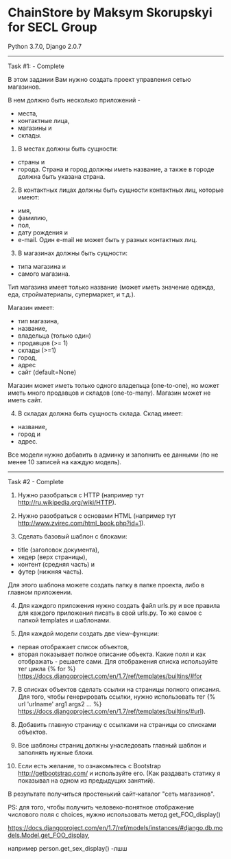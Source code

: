 # ChainStore by Maksym Skorupskyi for SECL Group
Python 3.7.0,
Django 2.0.7
_________________________________________________________________________________________________________

Task #1: - Complete

В этом задании Вам нужно создать проект управления сетью магазинов.

В нем должно быть несколько приложений - 
- места, 
- контактные лица, 
- магазины и 
- склады.

1) В местах должны быть сущности: 
- страны и 
- города. 
Страна и город должны иметь название, а также в городе должна быть указана страна.

2) В контактных лицах должны быть сущности контактных лиц, которые имеют: 
- имя, 
- фамилию, 
- пол, 
- дату рождения и 
- e-mail. 
Один e-mail не может быть у разных контактных лиц.

3) В магазинах должны быть сущности: 
- типа магазина и 
- самого магазина. 

Тип магазина имеет только название (может иметь значение одежда, еда, стройматериалы, супермаркет, и т.д.). 

Магазин имеет:
- тип магазина, 
- название, 
- владельца (только один)
- продавцов (>= 1) 
- склады (>=1)
- город, 
- адрес
- сайт (default=None)

Магазин может иметь только одного владельца (one-to-one), 
но может иметь много продавцов и складов (one-to-many). 
Магазин может не иметь сайт.

4) В складах должна быть сущность склада. 
Склад имеет: 
- название,
- город и 
- адрес.

Все модели нужно добавить в админку и заполнить ее данными (по не менее 10 записей на каждую модель).

_________________________________________________________________________________________________________

Task #2 - Complete

1. Нужно разобраться с HTTP (например тут http://ru.wikipedia.org/wiki/HTTP).

2. Нужно разобраться с основами HTML (например тут http://www.zvirec.com/html_book.php?id=1).

3. Сделать базовый шаблон с блоками: 
- title (заголовок документа), 
- хедер (верх страницы), 
- контент (средняя часть) и 
- футер (нижняя часть). 

Для этого шаблона можете создать папку в папке проекта, либо в главном приложении.

4. Для каждого приложения нужно создать файл urls.py 
и все правила для каждого приложения писать в свой urls.py. 
То же самое с папкой templates и шаблонами.

6. Для каждой модели создать две view-функции: 
- первая отображает список объектов, 
- вторая показывает полное описание объекта. 
Какие поля и как отображать - решаете сами. 
Для отображения списка используйте тег цикла {% for %} 
https://docs.djangoproject.com/en/1.7/ref/templates/builtins/#for

7. В списках объектов сделать ссылки на страницы полного описания. Для того, чтобы генерировать ссылки, нужно использовать тег {% url 'urlname' arg1 args2 ... %} 
https://docs.djangoproject.com/en/1.7/ref/templates/builtins/#url).

8. Добавить главную страницу с ссылками на страницы со списками объектов.

9. Все шаблоны страниц должны унаследовать главный шаблон и заполнять нужные блоки.

10. Если есть желание, то ознакомьтесь с Bootstrap http://getbootstrap.com/ и используйте его. 
(Как раздавать статику я показывал на одном из предыдущих занятий).

В результате получиться простенький сайт-каталог "сеть магазинов".

PS: для того, чтобы получить человеко-понятное отображение числового поля с choices, 
нужно использовать метод get_FOO_display() 

https://docs.djangoproject.com/en/1.7/ref/models/instances/#django.db.models.Model.get_FOO_display, 

например person.get_sex_display()
-лшш